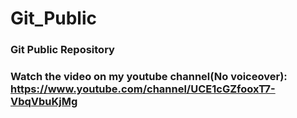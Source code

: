 # Git_Public
### Git Public Repository
### Watch the video on my youtube channel(No voiceover): https://www.youtube.com/channel/UCE1cGZfooxT7-VbqVbuKjMg

